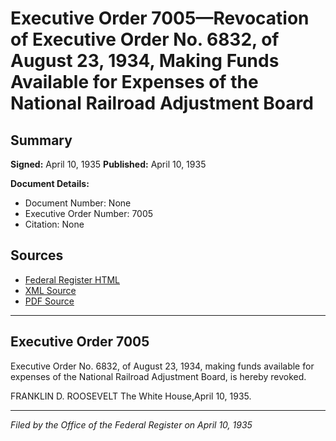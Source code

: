 # Executive Order 7005—Revocation of Executive Order No. 6832, of August 23, 1934, Making Funds Available for Expenses of the National Railroad Adjustment Board

## Summary

**Signed:** April 10, 1935
**Published:** April 10, 1935

**Document Details:**
- Document Number: None
- Executive Order Number: 7005
- Citation: None

## Sources
- [Federal Register HTML](https://www.presidency.ucsb.edu/documents/executive-order-7005-revocation-executive-order-no-6832-august-23-1934-making-funds)
- [XML Source](None)
- [PDF Source](None)

---

## Executive Order 7005

Executive Order No. 6832, of August 23, 1934, making funds available for expenses of the National Railroad Adjustment Board, is hereby revoked.

FRANKLIN D. ROOSEVELT
The White House,April 10, 1935.

---

*Filed by the Office of the Federal Register on April 10, 1935*
